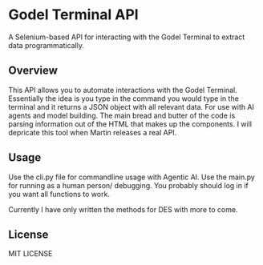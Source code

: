 # Godel Terminal API

A Selenium-based API for interacting with the Godel Terminal to extract data programmatically.

## Overview

This API allows you to automate interactions with the Godel Terminal. Essentially the idea is you type in the command you would type in the terminal and it returns a JSON object with all relevant data. For use with AI agents and model building. The main bread and butter of the code is parsing information out of the HTML that makes up the components. I will depricate this tool when Martin releases a real API.

## Usage

Use the cli.py file for commandline usage with Agentic AI. Use the main.py for running as a human person/ debugging.
You probably should log in if you want all functions to work. 

Currently I have only written the methods for DES with more to come.

## License

MIT LICENSE